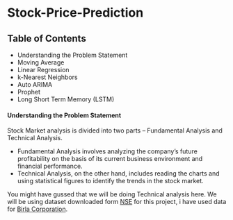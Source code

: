 # Stock-Price-Prediction
<h2>Table of Contents</h2>
<ul>
<li>Understanding the Problem Statement</li>
<li>Moving Average</li>
<li>Linear Regression</li>
<li>k-Nearest Neighbors</li>
<li>Auto ARIMA</li>
<li>Prophet</li>
<li>Long Short Term Memory (LSTM)</li>
</ul>

<h4>Understanding the Problem Statement</h4>
  
<p>
  Stock Market analysis is divided into two parts – Fundamental Analysis and Technical Analysis.
<ul>
<li>Fundamental Analysis involves analyzing the company’s future profitability on the basis of its current business environment and financial performance.</li>
<li>Technical Analysis, on the other hand, includes reading the charts and using statistical figures to identify the trends in the stock market.</li>
</ul>

You might have gussed that we will be doing Technical analysis here. We will be using dataset downloaded form <a href="https://www.nseindia.com/">NSE</a> for this project, i have used data for <a href="https://www.nseindia.com/get-quotes/equity?symbol=BIRLACORPN">Birla Corporation</a>.

</p>
